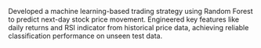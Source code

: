 Developed a machine learning-based trading strategy using Random Forest to predict next-day stock price movement. Engineered key features like daily returns and RSI indicator from historical price data, achieving reliable classification performance on unseen test data.

